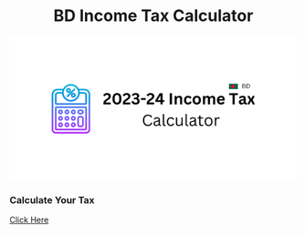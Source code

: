 <center>

# BD Income Tax Calculator
![preview](images/bd-income-tax.png)

</center>

### Calculate Your Tax
[Click Here](https://haruncpi.github.io/bd-income-tax/)